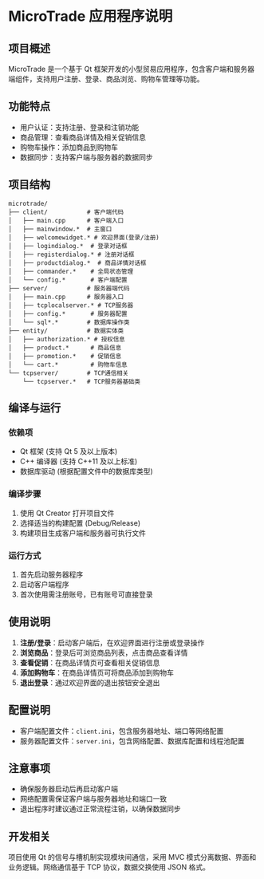 # MicroTrade 应用程序说明

## 项目概述

MicroTrade 是一个基于 Qt 框架开发的小型贸易应用程序，包含客户端和服务器端组件，支持用户注册、登录、商品浏览、购物车管理等功能。

## 功能特点

- 用户认证：支持注册、登录和注销功能
- 商品管理：查看商品详情及相关促销信息
- 购物车操作：添加商品到购物车
- 数据同步：支持客户端与服务器的数据同步

## 项目结构

```
microtrade/
├── client/           # 客户端代码
│   ├── main.cpp      # 客户端入口
│   ├── mainwindow.*  # 主窗口
│   ├── welcomewidget.* # 欢迎界面(登录/注册)
│   ├── logindialog.*  # 登录对话框
│   ├── registerdialog.* # 注册对话框
│   ├── productdialog.*  # 商品详情对话框
│   ├── commander.*    # 全局状态管理
│   └── config.*       # 客户端配置
├── server/           # 服务器端代码
│   ├── main.cpp      # 服务器入口
│   ├── tcplocalserver.* # TCP服务器
│   ├── config.*       # 服务器配置
│   └── sql*.*        # 数据库操作类
├── entity/           # 数据实体类
│   ├── authorization.* # 授权信息
│   ├── product.*      # 商品信息
│   ├── promotion.*    # 促销信息
│   └── cart.*         # 购物车信息
└── tcpserver/        # TCP通信相关
    └── tcpserver.*   # TCP服务器基础类
```

## 编译与运行

### 依赖项

- Qt 框架 (支持 Qt 5 及以上版本)
- C++ 编译器 (支持 C++11 及以上标准)
- 数据库驱动 (根据配置文件中的数据库类型)

### 编译步骤

1. 使用 Qt Creator 打开项目文件
2. 选择适当的构建配置 (Debug/Release)
3. 构建项目生成客户端和服务器可执行文件

### 运行方式

1. 首先启动服务器程序
2. 启动客户端程序
3. 首次使用需注册账号，已有账号可直接登录

## 使用说明

1. **注册/登录**：启动客户端后，在欢迎界面进行注册或登录操作
2. **浏览商品**：登录后可浏览商品列表，点击商品查看详情
3. **查看促销**：在商品详情页可查看相关促销信息
4. **添加购物车**：在商品详情页可将商品添加到购物车
5. **退出登录**：通过欢迎界面的退出按钮安全退出

## 配置说明

- 客户端配置文件：`client.ini`，包含服务器地址、端口等网络配置
- 服务器配置文件：`server.ini`，包含网络配置、数据库配置和线程池配置

## 注意事项

- 确保服务器启动后再启动客户端
- 网络配置需保证客户端与服务器地址和端口一致
- 退出程序时建议通过正常流程注销，以确保数据同步

## 开发相关

项目使用 Qt 的信号与槽机制实现模块间通信，采用 MVC 模式分离数据、界面和业务逻辑。网络通信基于 TCP 协议，数据交换使用 JSON 格式。
